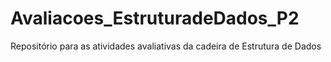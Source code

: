 # Avaliacoes_EstruturadeDados_P2
Repositório para as atividades avaliativas da cadeira de Estrutura de Dados
